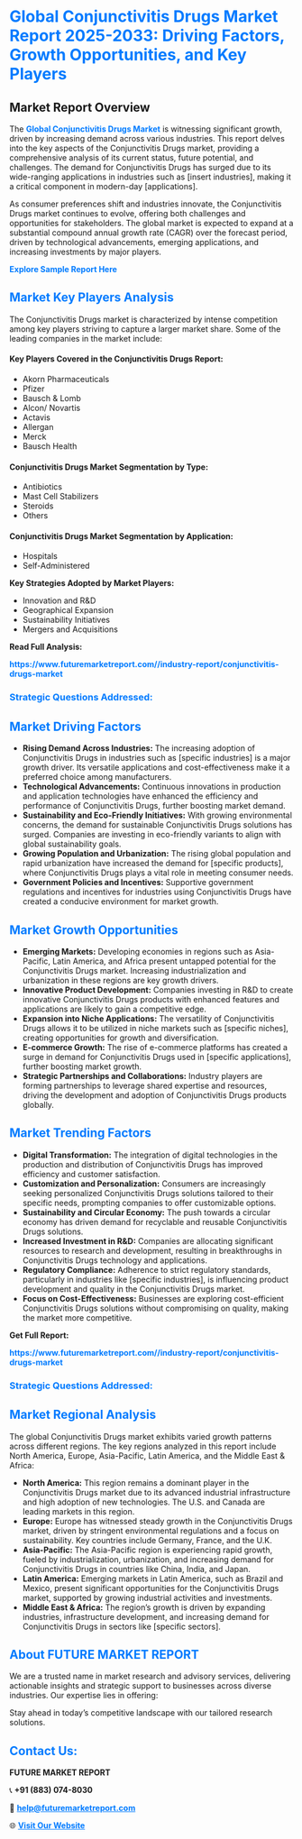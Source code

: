 <h1 style="color: #007BFF;">Global Conjunctivitis Drugs Market Report 2025-2033: Driving Factors, Growth Opportunities, and Key Players</h1>

<section id="overview">
<h2>Market Report Overview</h2>
<p>The <a href="https://www.futuremarketreport.com//industry-report/conjunctivitis-drugs-market" style="color: #007BFF; text-decoration: none;"><strong>Global Conjunctivitis Drugs Market</strong></a> is witnessing significant growth, driven by increasing demand across various industries. This report delves into the key aspects of the Conjunctivitis Drugs market, providing a comprehensive analysis of its current status, future potential, and challenges. The demand for Conjunctivitis Drugs has surged due to its wide-ranging applications in industries such as [insert industries], making it a critical component in modern-day [applications].</p>
<p>As consumer preferences shift and industries innovate, the Conjunctivitis Drugs market continues to evolve, offering both challenges and opportunities for stakeholders. The global market is expected to expand at a substantial compound annual growth rate (CAGR) over the forecast period, driven by technological advancements, emerging applications, and increasing investments by major players.</p>
</section>

<section id="overview">
<p><a href="https://www.futuremarketreport.com//request-sample/reportId=77035" style="color: #007BFF; text-decoration: none;"><strong>Explore Sample Report Here</strong></a></p>
</section>

<section id="key-players">
<h2 style="color: #007BFF;">Market Key Players Analysis</h2>
<p>The Conjunctivitis Drugs market is characterized by intense competition among key players striving to capture a larger market share. Some of the leading companies in the market include:</p>
<h4>Key Players Covered in the Conjunctivitis Drugs Report:</h4>
<ul><li>Akorn Pharmaceuticals</li><li>Pfizer</li><li>Bausch &amp; Lomb</li><li>Alcon/ Novartis</li><li>Actavis</li><li>Allergan</li><li>Merck</li><li>Bausch Health</li></ul>
<h4>Conjunctivitis Drugs Market Segmentation by Type:</h4>
<ul><li>Antibiotics</li><li>Mast Cell Stabilizers</li><li>Steroids</li><li>Others</li></ul>

<h4>Conjunctivitis Drugs Market Segmentation by Application:</h4>
<ul><li>Hospitals</li><li>Self-Administered</li></ul>
<p><strong>Key Strategies Adopted by Market Players:</strong></p>
<ul>
<li>Innovation and R&D</li>
<li>Geographical Expansion</li>
<li>Sustainability Initiatives</li>
<li>Mergers and Acquisitions</li>
</ul>
</section>

<section>
<p><strong>Read Full Analysis: </strong></p><a href="https://www.futuremarketreport.com//industry-report/conjunctivitis-drugs-market" style="color: #007BFF; text-decoration: none;"><strong>https://www.futuremarketreport.com//industry-report/conjunctivitis-drugs-market</strong></a>
<h3 style="color: #007BFF;">Strategic Questions Addressed:</h3>
</section>

<section id="driving-factors">
<h2 style="color: #007BFF;">Market Driving Factors</h2>
<ul>
<li><strong>Rising Demand Across Industries:</strong> The increasing adoption of Conjunctivitis Drugs in industries such as [specific industries] is a major growth driver. Its versatile applications and cost-effectiveness make it a preferred choice among manufacturers.</li>
<li><strong>Technological Advancements:</strong> Continuous innovations in production and application technologies have enhanced the efficiency and performance of Conjunctivitis Drugs, further boosting market demand.</li>
<li><strong>Sustainability and Eco-Friendly Initiatives:</strong> With growing environmental concerns, the demand for sustainable Conjunctivitis Drugs solutions has surged. Companies are investing in eco-friendly variants to align with global sustainability goals.</li>
<li><strong>Growing Population and Urbanization:</strong> The rising global population and rapid urbanization have increased the demand for [specific products], where Conjunctivitis Drugs plays a vital role in meeting consumer needs.</li>
<li><strong>Government Policies and Incentives:</strong> Supportive government regulations and incentives for industries using Conjunctivitis Drugs have created a conducive environment for market growth.</li>
</ul>
</section>

<section id="growth-opportunities">
<h2 style="color: #007BFF;">Market Growth Opportunities</h2>
<ul>
<li><strong>Emerging Markets:</strong> Developing economies in regions such as Asia-Pacific, Latin America, and Africa present untapped potential for the Conjunctivitis Drugs market. Increasing industrialization and urbanization in these regions are key growth drivers.</li>
<li><strong>Innovative Product Development:</strong> Companies investing in R&D to create innovative Conjunctivitis Drugs products with enhanced features and applications are likely to gain a competitive edge.</li>
<li><strong>Expansion into Niche Applications:</strong> The versatility of Conjunctivitis Drugs allows it to be utilized in niche markets such as [specific niches], creating opportunities for growth and diversification.</li>
<li><strong>E-commerce Growth:</strong> The rise of e-commerce platforms has created a surge in demand for Conjunctivitis Drugs used in [specific applications], further boosting market growth.</li>
<li><strong>Strategic Partnerships and Collaborations:</strong> Industry players are forming partnerships to leverage shared expertise and resources, driving the development and adoption of Conjunctivitis Drugs products globally.</li>
</ul>
</section>

<section id="trending-factors">
<h2 style="color: #007BFF;">Market Trending Factors</h2>
<ul>
<li><strong>Digital Transformation:</strong> The integration of digital technologies in the production and distribution of Conjunctivitis Drugs has improved efficiency and customer satisfaction.</li>
<li><strong>Customization and Personalization:</strong> Consumers are increasingly seeking personalized Conjunctivitis Drugs solutions tailored to their specific needs, prompting companies to offer customizable options.</li>
<li><strong>Sustainability and Circular Economy:</strong> The push towards a circular economy has driven demand for recyclable and reusable Conjunctivitis Drugs solutions.</li>
<li><strong>Increased Investment in R&D:</strong> Companies are allocating significant resources to research and development, resulting in breakthroughs in Conjunctivitis Drugs technology and applications.</li>
<li><strong>Regulatory Compliance:</strong> Adherence to strict regulatory standards, particularly in industries like [specific industries], is influencing product development and quality in the Conjunctivitis Drugs market.</li>
<li><strong>Focus on Cost-Effectiveness:</strong> Businesses are exploring cost-efficient Conjunctivitis Drugs solutions without compromising on quality, making the market more competitive.</li>
</ul>
</section>

<section>
<p><strong>Get Full Report: </strong></p><a href="https://www.futuremarketreport.com//industry-report/conjunctivitis-drugs-market" style="color: #007BFF; text-decoration: none;"><strong>https://www.futuremarketreport.com//industry-report/conjunctivitis-drugs-market</strong></a>
<h3 style="color: #007BFF;">Strategic Questions Addressed:</h3>
</section>


<section id="regional-analysis">
<h2 style="color: #007BFF;">Market Regional Analysis</h2>
<p>The global Conjunctivitis Drugs market exhibits varied growth patterns across different regions. The key regions analyzed in this report include North America, Europe, Asia-Pacific, Latin America, and the Middle East & Africa:</p>
<ul>
<li><strong>North America:</strong> This region remains a dominant player in the Conjunctivitis Drugs market due to its advanced industrial infrastructure and high adoption of new technologies. The U.S. and Canada are leading markets in this region.</li>
<li><strong>Europe:</strong> Europe has witnessed steady growth in the Conjunctivitis Drugs market, driven by stringent environmental regulations and a focus on sustainability. Key countries include Germany, France, and the U.K.</li>
<li><strong>Asia-Pacific:</strong> The Asia-Pacific region is experiencing rapid growth, fueled by industrialization, urbanization, and increasing demand for Conjunctivitis Drugs in countries like China, India, and Japan.</li>
<li><strong>Latin America:</strong> Emerging markets in Latin America, such as Brazil and Mexico, present significant opportunities for the Conjunctivitis Drugs market, supported by growing industrial activities and investments.</li>
<li><strong>Middle East & Africa:</strong> The region’s growth is driven by expanding industries, infrastructure development, and increasing demand for Conjunctivitis Drugs in sectors like [specific sectors].</li>
</ul>
</section>

<footer>
<h2 style="color: #007BFF;">About FUTURE MARKET REPORT</h2>
<p>We are a trusted name in market research and advisory services, delivering actionable insights and strategic support to businesses across diverse industries. Our expertise lies in offering:</p>

<p>Stay ahead in today’s competitive landscape with our tailored research solutions.</p>

<h2 style="color: #007BFF;">Contact Us:</h2>
<p><strong>FUTURE MARKET REPORT</strong></p>
<p>📞 <strong>+91 (883) 074-8030</strong></p>
<p>📧 <strong><a href="mailto:help@futuremarketreport.com" style="color: #007BFF;">help@futuremarketreport.com</a></strong></p>
<p>🌐 <strong><a href="https://www.futuremarketreport.com/" style="color: #007BFF;">Visit Our Website</a></strong></p>
</footer>
